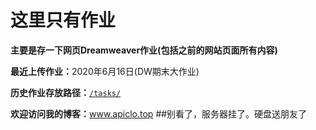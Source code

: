 # 这里只有作业

<strong>主要是存一下网页Dreamweaver作业(包括之前的网站页面所有内容)</strong><br>

<b>最近上传作业：</b>2020年6月16日(DW期末大作业)<br>

<b>历史作业存放路径：</b><a href="https://github.com/Apiclo/Apiclo.github.io/tree/master/tasks"><code>/tasks/</code></a><br>



<b>欢迎访问我的博客：</b><a href="http://www.apiclo.top" target="new">www.apiclo.top</a>
<span>##别看了，服务器挂了。硬盘送朋友了</span>

